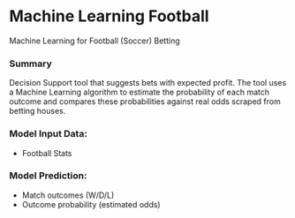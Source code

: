 # Machine Learning Football
Machine Learning for Football (Soccer) Betting

### Summary
Decision Support tool that suggests bets with expected profit. The tool uses a Machine Learning algorithm to estimate the probability of each match outcome and compares these probabilities against real odds scraped from betting houses.

### Model Input Data:
- Football Stats

### Model Prediction:
- Match outcomes (W/D/L)
- Outcome probability (estimated odds)

